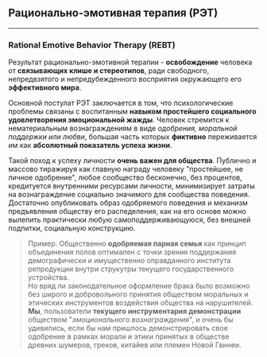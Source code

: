 ## Рационально-эмотивная терапия (РЭТ)
---
### Rational Emotive Behavior Therapy (REBT)

Результат рационально-эмотивной терапии - **освобождение** человека от **связывающих клише и стереотипов**, ради свободного, непредвзятого и непредубежденного восприятия окружающего его **эффективного мира**. 

Основной постулат РЭТ заключается в том, что психологические проблемы связаны с воспитанным **навыком простейшего социального удовлетворения эмоциональной жажды**. Человек стремится к нематериальным вознаграждениям в виде _одобрения, моральной поддержки или любви_, большая часть которых **фиктивно** переживается им как **абсолютный показатель успеха жизни**.

Такой поход к успеху личности **очень важен для общества**. Публично и массово тиражируя как главную награду человеку "простейшее, не личное одобрение", любое сообщество бесконечно, без процентов, кредитуется внутренними ресурсами личности, минимизирует затраты на вознаграждение социально значимого для сообщества поведения.  
Достаточно опубликовать образ одобряемого поведения и механизм предъявления обществу его распеделения, как на его основе можно вылепить практически любую самоподдерживающуюся, без внешней подпитки, социальную конструкцию.

> Пример. Общественно **одобряемая парная семья** как принцип объединения полов оптимален с точки зрения поддержания демографически и имущественно оправданного института репродукции внутри струкутры текущего государственного устройства.  
Но вряд ли законодательное оформление брака было возможно без широго и добровольного принятия обществом моральных и этических инструментов воздействия общества на нарушителей. **Мы**, пользователи **текущего инструментария демонстрации** обществом "_эмоционального вознаграждения_", и очень бы удивились, если бы нам пришлось демонстрировать свое одобрение в рамках морали и этики принятых в обществе древних шумеров, греков, китайев или племен Новой Гвинеи. 

